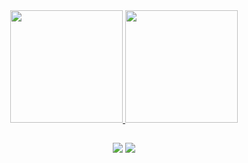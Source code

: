 <div align="center">
   <a href="https://github.com/sabrinavsouza">
   <img height="180em" src="https://github-readme-stats.vercel.app/api?username=marina-yamaguti&show_icons=true&theme=rose_pine&include_all_commits=true&count_private=true"/>
   <img height="180em" src="https://github-readme-stats.vercel.app/api/top-langs/?username=marina-yamaguti&layout=compact&langs_count=7&theme=rose_pine"/>
 </div>
  
##
  
<div align="center">  
 <a href="https://www.linkedin.com/in/marina-yamaguti/" target="_blank"><img src="https://img.shields.io/badge/-LinkedIn-%230077B5?style=for-the-badge&logo=linkedin&logoColor=white" target="_blank" rel="noopener noreferrer"></a> 
   <a href = "mailto:marina.geller.yamaguti@gmai.com"><img src="https://img.shields.io/badge/Microsoft_Outlook-0078D4?style=for-the-badge&logo=microsoft-outlook&logoColor=white" target="_blank" rel="noopener noreferrer"></a>
</div>
